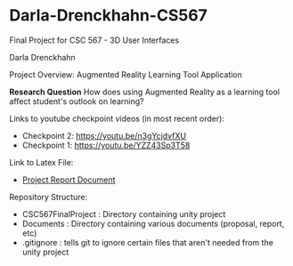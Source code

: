 # Darla-Drenckhahn-CS567

Final Project for CSC 567 - 3D User Interfaces

Darla Drenckhahn

Project Overview: Augmented Reality Learning Tool Application

**Research Question** How does using Augmented Reality as a learning tool affect student's outlook on learning?

Links to youtube checkpoint videos (in most recent order):
- Checkpoint 2: https://youtu.be/n3gYcjdvfXU
- Checkpoint 1: https://youtu.be/YZZ43Sp3T58

Link to Latex File:
- [Project Report Document](Documents/InteractiveARLearningTool.pdf)

Repository Structure:
- CSC567FinalProject : Directory containing unity project
- Documents : Directory containing various documents (proposal, report, etc)
- .gitignore : tells git to ignore certain files that aren't needed from the unity project
